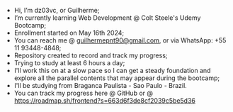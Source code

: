 - Hi, I’m dz03vc, or Guilherme;
- I’m currently learning Web Development @ Colt Steele's Udemy Bootcamp;
- Enrollment started on May 16th 2024;
- You can reach me @ guilhermepnt90@gmail.com, or via WhatsApp: +55 11 93448-4848;
- Repository created to record and track my progress;
- Trying to study at least 6 hours a day;
- I'll work this on at a slow pace so I can get a steady foundation and explore all the parallel contents that may appear during the bootcamp;
- I'll be studying from Braganca Paulista - Sao Paulo - Brazil.
- You can track my progress here @ GitHub or @ https://roadmap.sh/frontend?s=663d6f3de8cf2039c5be5d36
